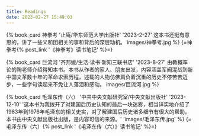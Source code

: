 ```yaml
---
title: Readings
date: 2023-02-27 15:49:03
---
```


{% book_card 神拳考 '止庵/华东师范大学出版社' '2023-2-27' 这本书还挺有意思的，讲了一些义和团相关的事和背后的深层动机。 images/神拳考.jpg %} {=神拳考{% post_link '《神拳考》读书笔记' %}=}

{% book_card 巨流河 '齐邦媛/生活·读书·新知三联书店' '2023-8-27' 由教概率论的陶老师介绍得知本书。本书从作者的家人、朋友出发，内容涵盖军阀混战到新中国文革数十年的革命求索历程，述载的人物仿佛肩负着沉重的历史不停苦苦迈步，一些字句读起来不免让人落泪和感动。 images/巨流河.jpg %}

{% book_card 毛泽东传（六） '中共中央文献研究室/中央文献出版社' '2023-12-10' '这本书为我拨开了对建国后历史认知的最后一块迷雾，相当详实地介绍了1963年到1976年毛泽东的相关史实，对了解建国后历史诸多细节有很大的帮助。本书由中央文献出版社出版，是内容可信的来源。' 'images/毛泽东传.jpg' %} {=毛泽东传（六）{% post_link '《毛泽东传（六）》读书笔记' %}=}
